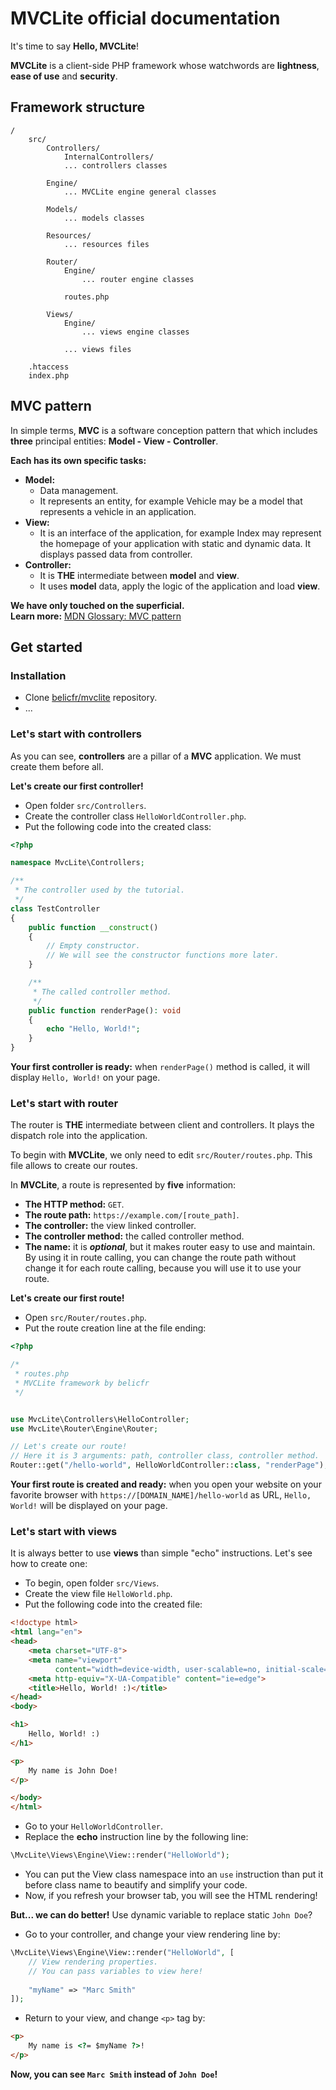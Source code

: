 # MVCLite official documentation

It's time to say **Hello, MVCLite**!

**MVCLite** is a client-side PHP framework whose watchwords are **lightness**, 
**ease of use** and **security**.

## Framework structure
```
/
    src/
        Controllers/
            InternalControllers/
            ... controllers classes
            
        Engine/
            ... MVCLite engine general classes
        
        Models/
            ... models classes
            
        Resources/
            ... resources files
            
        Router/
            Engine/
                ... router engine classes
            
            routes.php
        
        Views/
            Engine/
                ... views engine classes
                
            ... views files
    
    .htaccess
    index.php
```

## MVC pattern

In simple terms, **MVC** is a software conception pattern that which includes 
**three** principal entities: **Model - View - Controller**.

**Each has its own specific tasks:**
- **Model:**
  - Data management.
  - It represents an entity, for example Vehicle may be a model that represents 
  a vehicle in an application.
- **View:**
  - It is an interface of the application, for example Index may represent the 
  homepage of your application with static and dynamic data. It displays passed
  data from controller.
- **Controller:**
  - It is **THE** intermediate between **model** and **view**.
  - It uses **model** data, apply the logic of the application and load **view**.

**We have only touched on the superficial.**\
**Learn more:** [MDN Glossary: MVC pattern](https://developer.mozilla.org/fr/docs/Glossary/MVC)

## Get started

### Installation

- Clone [belicfr/mvclite](https://github.com/belicfr/mvclite) repository.
- ...

### Let's start with controllers

As you can see, **controllers** are a pillar of a **MVC** application.
We must create them before all.

**Let's create our first controller!**

- Open folder `src/Controllers`.
- Create the controller class `HelloWorldController.php`.
- Put the following code into the created class:
```php
<?php

namespace MvcLite\Controllers;

/**
 * The controller used by the tutorial.
 */
class TestController
{
    public function __construct()
    {
        // Empty constructor.
        // We will see the constructor functions more later.
    }

    /**
     * The called controller method.
     */
    public function renderPage(): void
    {
        echo "Hello, World!";
    }
}
```

**Your first controller is ready:** when `renderPage()` method is called, 
it will display `Hello, World!` on your page.

### Let's start with router

The router is **THE** intermediate between client and controllers. It plays
the dispatch role into the application.

To begin with **MVCLite**, we only need to edit `src/Router/routes.php`.
This file allows to create our routes.

In **MVCLite**, a route is represented by **five** information:
- **The HTTP method:** `GET`.
- **The route path:** `https://example.com/[route_path]`.
- **The controller:** the view linked controller.
- **The controller method:** the called controller method.
- **The name:** it is **_optional_**, but it makes router easy to use and maintain.
By using it in route calling, you can change the route path without change it
for each route calling, because you will use it to use your route.

**Let's create our first route!**

- Open `src/Router/routes.php`.
- Put the route creation line at the file ending:

```php
<?php

/*
 * routes.php
 * MVCLite framework by belicfr
 */


use MvcLite\Controllers\HelloController;
use MvcLite\Router\Engine\Router;

// Let's create our route!
// Here it is 3 arguments: path, controller class, controller method.
Router::get("/hello-world", HelloWorldController::class, "renderPage");
```

**Your first route is created and ready:** when you open your website on your
favorite browser with `https://[DOMAIN_NAME]/hello-world` as URL, `Hello, World!`
will be displayed on your page.

### Let's start with views

It is always better to use **views** than simple "echo" instructions. Let's see
how to create one:
- To begin, open folder `src/Views`.
- Create the view file `HelloWorld.php`.
- Put the following code into the created file:
```html
<!doctype html>
<html lang="en">
<head>
    <meta charset="UTF-8">
    <meta name="viewport"
          content="width=device-width, user-scalable=no, initial-scale=1.0, maximum-scale=1.0, minimum-scale=1.0">
    <meta http-equiv="X-UA-Compatible" content="ie=edge">
    <title>Hello, World! :)</title>
</head>
<body>

<h1>
    Hello, World! :)
</h1>

<p>
    My name is John Doe!
</p>

</body>
</html>
```
- Go to your `HelloWorldController`.
- Replace the **echo** instruction line by the following line:
```php
\MvcLite\Views\Engine\View::render("HelloWorld");
```
- You can put the View class namespace into an `use` instruction
than put it before class name to beautify and simplify your code.
- Now, if you refresh your browser tab, you will see the HTML rendering!

**But... we can do better!** Use dynamic variable to replace static `John Doe`?

- Go to your controller, and change your view rendering line by:
```php
\MvcLite\Views\Engine\View::render("HelloWorld", [
    // View rendering properties.
    // You can pass variables to view here!
    
    "myName" => "Marc Smith"
]);
```
- Return to your view, and change `<p>` tag by:
```html
<p>
    My name is <?= $myName ?>!
</p>
```

**Now, you can see `Marc Smith` instead of `John Doe`!**